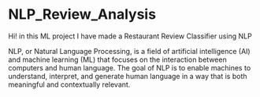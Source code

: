# NLP_Review_Analysis
Hi! in this ML project I have made a Restaurant Review Classifier using NLP<br/>

<p>NLP, or Natural Language Processing, is a field of artificial intelligence (AI) 
and machine learning (ML) that focuses on the interaction between computers and 
human language. The goal of NLP is to enable machines to understand, interpret, 
and generate human language in a way that is both meaningful and contextually relevant.
  
</p>
